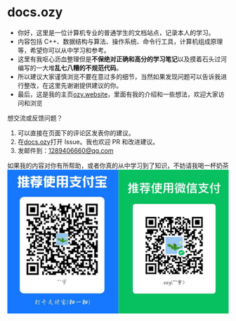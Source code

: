 # docs.ozy
- 你好，这里是一位计算机专业的普通学生的文档站点，记录本人的学习。
- 内容包括 C++、数据结构与算法、操作系统、命令行工具，计算机组成原理等，希望你可以从中学习和参考。
- 这里有我呕心沥血整理但是**不保绝对正确和高分的学习笔记**以及摸着石头过河编写的一大堆**乱七八糟的不规范代码**。
- 所以建议大家谨慎浏览不要在意过多的细节，当然如果发现问题可以告诉我进行整改，在这里先谢谢提供建议的你。
- 最后，这是我的主页[ozy.website](https://jlu005807.github.io/)，里面有我的介绍和一些想法，欢迎大家访问和浏览

想交流或反馈问题？
1. 可以直接在页面下的评论区发表你的建议。
2. 在[docs.ozy](https://github.com/jlu005807/docs.ozy)打开 Issue。我也欢迎 PR 和改进建议。
3. 发邮件到：1289406660@qq.com


如果我的内容对你有所帮助，或者你真的从中学习到了知识，不妨请我喝一杯奶茶
<img src="assets/ozy.jpg" alt="ozy" style="zoom:50%;" />
